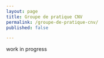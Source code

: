 ```yaml
---
layout: page
title: Groupe de pratique CNV
permalink: /groupe-de-pratique-cnv/
published: false

---
```


work in progress
